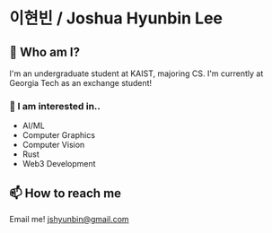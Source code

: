 # 이현빈 / Joshua Hyunbin Lee

## 🫠 Who am I?
I'm an undergraduate student at KAIST, majoring CS. I'm currently at Georgia Tech as an exchange student!

### 🧐 I am interested in..
- AI/ML
- Computer Graphics
- Computer Vision
- Rust
- Web3 Development

## 📫 How to reach me
Email me!
 jshyunbin@gmail.com 

<!--
**jshyunbin/jshyunbin** is a ✨ _special_ ✨ repository because its `README.md` (this file) appears on your GitHub profile.

Here are some ideas to get you started:

- 🔭 I’m currently working on ...
- 🌱 I’m currently learning ...
- 👯 I’m looking to collaborate on ...
- 🤔 I’m looking for help with ...
- 💬 Ask me about ...
- 📫 How to reach me: ...
- 😄 Pronouns: ...
- ⚡ Fun fact: ...
-->
